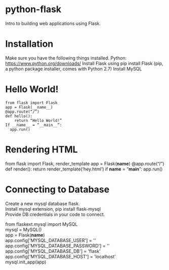 # python-flask

Intro to building web applications using Flask.

# Installation
 
 Make sure you have the following things installed.
    Python: https://www.python.org/downloads/
    Install Flask using pip install Flask (pip, a python package installer, comes with Python 2.7)
    Install MySQL

# Hello World!
    from flask import Flask
    app = Flask(__name__)
    @app.route(“/”)
    def hello():
	    return “Hello World!”
    If __name__ = “__main__”:
      app.run()

# Rendering HTML

  from flask import Flask, render_template
    app = Flask(__name__)
    @app.route(“/”)
    def render():
    return render_template(‘hey.html’)
    if __name__ = “__main__”:
    app.run()
    
# Connecting to Database

  Create a new mysql database flask.                                                                                           
  Install mysql extension, pip install flask-mysql                                                                             
  Provide DB credentials in your code to connect.                                                                             
  
  from flaskext.mysql import MySQL                                                                                             
  mysql = MySQL()                                                                                                             
  app = Flask(__name__)                                          							
  app.config['MYSQL_DATABASE_USER'] = '<username>'									
  app.config['MYSQL_DATABASE_PASSWORD'] = '<password>'									
  app.config['MYSQL_DATABASE_DB'] = 'flask'										
  app.config['MYSQL_DATABASE_HOST'] = 'localhost'									
  mysql.init_app(app)




